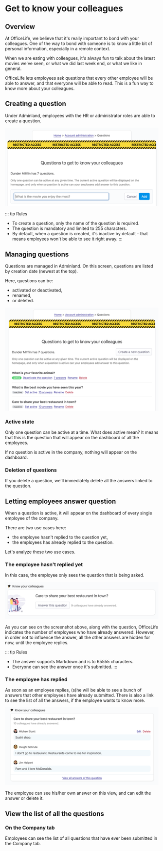 # Get to know your colleagues

## Overview

At OfficeLife, we believe that it's really important to bond with your colleagues. One of the way to bond with someone is to know a little bit of personal information, especially in a remote context.

When we are eating with colleagues, it's always fun to talk about the latest movies we've seen, or what we did last week end, or what we like in general.

OfficeLife lets employees ask questions that every other employee will be able to answer, and that everyone will be able to read. This is a fun way to know more about your colleagues.

## Creating a question

Under Adminland, employees with the HR or administrator roles are able to create a question.

![list](./img/adminland_get_to_know_colleagues_add.png)

::: tip Rules
* To create a question, only the name of the question is required.
* The question is mandatory and limited to 255 characters.
* By default, when a question is created, it's inactive by default - that means employees won't be able to see it right away.
:::

## Managing questions

Questions are managed in Adminland. On this screen, questions are listed by creation date (newest at the top).

Here, questions can be:

* activated or deactivated,
* renamed,
* or deleted.

![list](./img/adminland_get_to_know_colleagues_list.png)

### Active state

Only one question can be active at a time. What does active mean? It means that this is the question that will appear on the dashboard of all the employees.

If no question is active in the company, nothing will appear on the dashboard.

### Deletion of questions

If you delete a question, we'll immediately delete all the answers linked to the question.

## Letting employees answer question

When a question is active, it will appear on the dashboard of every single employee of the company.

There are two use cases here:

* the employee hasn't replied to the question yet,
* the employees has already replied to the question.

Let's analyze these two use cases.

### The employee hasn't replied yet

In this case, the employee only sees the question that is being asked.

![dashboard new](./img/dashboard_get_to_know_colleagues_new.png)

As you can see on the screenshot above, along with the question, OfficeLife indicates the number of employees who have already answered. However, in order not to influence the answer, all the other answers are hidden for now, until the employee replies.

::: tip Rules
* The answer supports Markdown and is to 65555 characters.
* Everyone can see the answer once it's submitted.
:::

### The employee has replied

As soon as an employee replies, (s)he will be able to see a bunch of answers that other employees have already submitted. There is also a link to see the list of all the answers, if the employee wants to know more.

![dashboard answered](./img/dashboard_get_to_know_colleagues_answers.png)

The employee can see his/her own answer on this view, and can edit the answer or delete it.

## View the list of all the questions

### On the Company tab

Employees can see the list of all questions that have ever been submitted in the Company tab.
